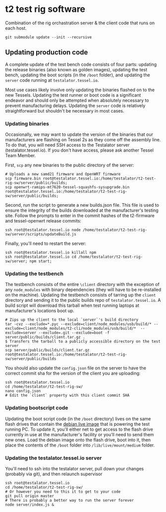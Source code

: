 # t2 test rig software
Combination of the rig orchastration server & the client code that runs on each host.

```
git submodule update --init --recursive
```

## Updating production code

A complete update of the test bench code consists of four parts: updating the release binaries (also known as golden images), updating the test bench, updating the boot scripts (in the `/boot` folder), and updating the `server` code running at `testalator.tessel.io`.

Most use cases likely involve only updating the binaries flashed on to the new Tessels. Updating the test runner or boot code is a significant endeavor and should only be attempted when absolutely necessary to prevent manufacturing delays. Updating the `server` code is relatively straightforward but shouldn't be necessary in most cases.

### Updating binaries
Occasionally, we may want to update the version of the binaries that our manufacturers are flashing on Tessel 2s as they come off the assembly line. To do that, you will need SSH access to the Testalator server (testalator.tessel.io). If you don't have access, please ask another Tessel Team Member.

First, `scp` any new binaries to the public directory of the server:
```
# Uploads a new samd21 firmware and OpenWRT firmware
scp firmware.bin root@testalator.tessel.io:/home/testalator/t2-test-rig-sw/server/public/builds;
scp openwrt-ramips-mt7620-tessel-squashfs-sysupgrade.bin root@testalator.tessel.io:/home/testalator/t2-test-rig-sw/server/public/builds;
```

Second, run the script to generate a new builds.json file. This file is used to ensure the integrity
of the builds downloaded at the manufacturer's testing site. Follow the prompts to enter in the commit hashes of the t2-firmware and tessel-openwrt release commits:
```
ssh root@testalator.tessel.io node /home/testalator/t2-test-rig-sw/server/scripts/updateBuild.js
```

Finally, you'll need to restart the server:
```
ssh root@testalator.tessel.io killall npm
ssh root@testalator.tessel.io cd /home/testalator/t2-test-rig-sw/server; npm start;
```

### Updating the testbench
The testbench consists of the entire `\client` directory with the exception of any `node_modules` with binary dependencies (they will have to be re-installed on the machine). Updating the testbench consists of tarring up the `client` directory and sending it to the public builds repo of `testalator.tessel.io`. A build script will download this tarball when test running laptops at manufacturer's locations boot up.

```
# Zips up the client to the local `server`'s build directory
tar -cvz --exclude=*.pyc --exclude=client/node_modules/usb/build/* --exclude=client/node_modules/t2-cli/node_modules/usb/build/*  --exclude=server --exclude=.git --exclude=boot -f server/public/builds/client.tar.gz .
$ Transfers the tarball to a publicly accessible directory on the test server
scp server/public/builds/client.tar.gz root@testalator.tessel.io:/home/testalator/t2-test-rig-sw/server/public/builds
```

You should also update the `config.json` file on the server to have the correct commit sha for the version of the client you are uploading:
```
ssh root@testalator.tessel.io
cd /home/testalator/t2-test-rig-sw/
nano config.json
# Edit the `client` property with this client commit SHA
```


### Updating bootscript code
Updating the boot script code (in the `/boot` directory) lives on the same flash drives that contain the [debian live image](https://github.com/tessel/t2-test-rig-debian-live) that is powering the test running PC. To update it, you'll either net to get access to the flash drive currently in use at the manufacturer's facility or you'll need to send them new ones. Load the debian image onto the flash drive, boot into it, then place the contents of the `/boot` folder into `/lib/live/mount/medium` folder.

### Updating the testalator.tessel.io server
You'll need to ssh into the testalator server, pull down your changes (probably via git), and then relaunch supervisor
```
ssh root@testalator.tessel.io
cd /home/testalator/t2-test-rig-sw/
# Or however you need to this it to get to your code
git pull origin master
# There is probably a better way to run the server forever
node server/index.js &
```
